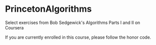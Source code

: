 # PrincetonAlgorithms
Select exercises from Bob Sedgewick's Algorithms Parts I and II on Coursera

If you are currently enrolled in this course, please follow the honor code.
